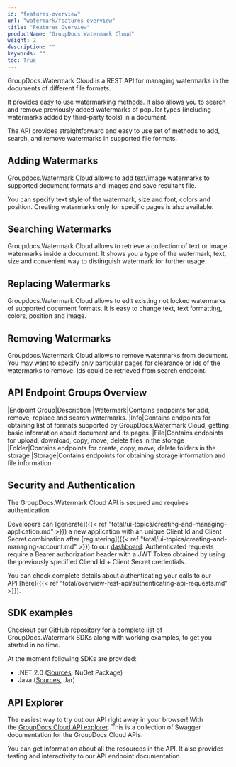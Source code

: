 ```yaml
---
id: "features-overview"
url: "watermark/features-overview"
title: "Features Overview"
productName: "GroupDocs.Watermark Cloud"
weight: 2
description: ""
keywords: ""
toc: True
---
```


GroupDocs.Watermark Cloud is a REST API for managing watermarks in the documents of different file formats.

It provides easy to use watermarking methods. It also allows you to search and remove previously added watermarks of popular types (including watermarks added by third-party tools) in a document.

The API provides straightforward and easy to use set of methods to add, search, and remove watermarks in supported file formats.

## Adding Watermarks

Groupdocs.Watermark Cloud allows to add text/image watermarks to supported document formats and images and save resultant file.

You can specify text style of the watermark, size and font, colors and position. Creating watermarks only for specific pages is also available.

## Searching Watermarks

Groupdocs.Watermark Cloud allows to retrieve a collection of text or image watermarks inside a document. It shows you a type of the watermark, text, size and convenient way to distinguish watermark for further usage.

## Replacing Watermarks

Groupdocs.Watermark Cloud allows to edit existing not locked watermarks of supported document formats. It is easy to change text, text formatting, colors, position and image.

## Removing Watermarks

Groupdocs.Watermark Cloud allows to remove watermarks from document. You may want to specify only particular pages for clearance or ids of the watermarks to remove. Ids could be retrieved from search endpoint.

## API Endpoint Groups Overview

|Endpoint Group|Description
|Watermark|Contains endpoints for add, remove, replace and search watermarks.
|Info|Contains endpoints for obtaining list of formats supported by GroupDocs.Watermark Cloud, getting basic information about document and its pages.
|File|Contains endpoints for upload, download, copy, move, delete files in the storage
|Folder|Contains endpoints for create, copy, move, delete folders in the storage
|Storage|Contains endpoints for obtaining storage information and file information

## Security and Authentication 

The GroupDocs.Watermark Cloud API is secured and requires authentication. 

Developers can [generate]({{< ref "total/ui-topics/creating-and-managing-application.md" >}}) a new application with an unique Client Id and Client Secret combination after [registering]({{< ref "total/ui-topics/creating-and-managing-account.md" >}}) to our [dashboard](https://dashboard.groupdocs.cloud). Authenticated requests require a Bearer authorization header with a JWT Token obtained by using the previously specified Cliend Id + Client Secret credentials.

You can check complete details about authenticating your calls to our API [here]({{< ref "total/overview-rest-api/authenticating-api-requests.md" >}}).

## SDK examples

Checkout our GitHub [repository](https://github.com/groupdocs-watermark-cloud) for a complete list of GroupDocs.Watermark SDKs along with working examples, to get you started in no time. 

At the moment following SDKs are provided: 

* .NET 2.0 ([Sources](https://github.com/groupdocs-watermark-cloud/groupdocs-watermark-cloud-dotnet), NuGet Package)
* Java ([Sources](https://github.com/groupdocs-watermark-cloud/groupdocs-watermark-cloud-java), Jar)

## API Explorer

The easiest way to try out our API right away in your browser! With the [GroupDocs Cloud API explorer](https://apireference.groupdocs.cloud/watermark/). This is a collection of Swagger documentation for the GroupDocs Cloud APIs. 

You can get information about all the resources in the API. It also provides testing and interactivity to our API endpoint documentation.

 